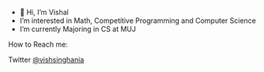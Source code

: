 - 👋 Hi, I’m Vishal
- I’m interested in Math, Competitive Programming and Computer Science
- I’m currently Majoring in CS at MUJ

How to Reach me:

Twitter <a href="https://twitter.com/vishsinghania">@vishsinghania

<!---
SinghaniaV/SinghaniaV is a ✨ special ✨ repository because its `README.md` (this file) appears on your GitHub profile.
You can click the Preview link to take a look at your changes.
--->

